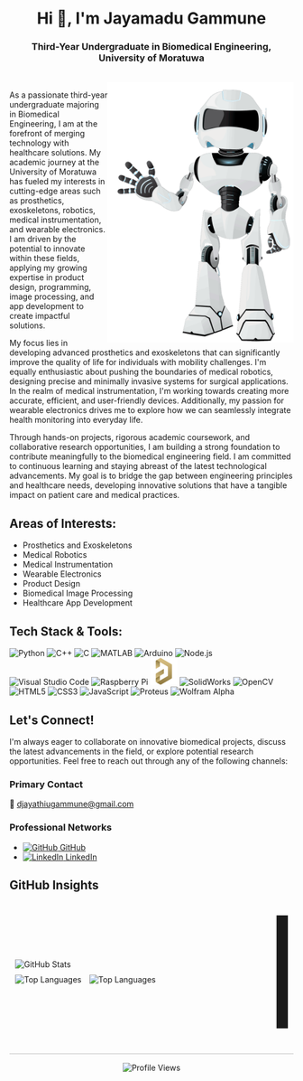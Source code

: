 <h1 align="center">Hi 👋, I'm Jayamadu Gammune</h1>
<h3 align="center">Third-Year Undergraduate in Biomedical Engineering, University of Moratuwa</h3>
<br>


<img src="source1.gif" width="330" align="right"/>

<p align="left">
As a passionate third-year undergraduate majoring in Biomedical Engineering, I am at the forefront of merging technology with healthcare solutions. My academic journey at the University of Moratuwa has fueled my interests in cutting-edge areas such as prosthetics, exoskeletons, robotics, medical instrumentation, and wearable electronics. I am driven by the potential to innovate within these fields, applying my growing expertise in product design, programming, image processing, and app development to create impactful solutions.

My focus lies in developing advanced prosthetics and exoskeletons that can significantly improve the quality of life for individuals with mobility challenges. I'm equally enthusiastic about pushing the boundaries of medical robotics, designing precise and minimally invasive systems for surgical applications. In the realm of medical instrumentation, I'm working towards creating more accurate, efficient, and user-friendly devices. Additionally, my passion for wearable electronics drives me to explore how we can seamlessly integrate health monitoring into everyday life.

 Through hands-on projects, rigorous academic coursework, and collaborative research opportunities, I am building a strong foundation to contribute meaningfully to the biomedical engineering field. I am committed to continuous learning and staying abreast of the latest technological advancements. My goal is to bridge the gap between engineering principles and healthcare needs, developing innovative solutions that have a tangible impact on patient care and medical practices.
</p>




<h2>Areas of Interests:</h2>
<ul>
  <li>Prosthetics and Exoskeletons</li>
  <li>Medical Robotics</li>
  <li>Medical Instrumentation</li>
  <li>Wearable Electronics</li>
  <li>Product Design</li>
  <li>Biomedical Image Processing</li>
  <li>Healthcare App Development</li>
</ul>

<h2>Tech Stack & Tools:</h2>
<p>
<img src="https://img.icons8.com/color/48/000000/python.png" alt="Python"/>
<img src="https://img.icons8.com/color/48/000000/c-plus-plus-logo.png" alt="C++"/>
<img src="https://img.icons8.com/color/48/000000/c-programming.png" alt="C"/>
<img src="https://upload.wikimedia.org/wikipedia/commons/2/21/Matlab_Logo.png" alt="MATLAB" width="48" height="48"/>
<img src="https://img.icons8.com/color/48/000000/arduino.png" alt="Arduino"/>
<img src="https://img.icons8.com/color/48/000000/nodejs.png" alt="Node.js"/>
<img src="https://img.icons8.com/color/48/000000/visual-studio-code-2019.png" alt="Visual Studio Code"/>
<img src="https://img.icons8.com/color/48/000000/raspberry-pi.png" alt="Raspberry Pi"/>
<img src="https://github.com/github/explore/raw/main/topics/altium-designer/altium-designer.png" alt="Altium" width="48" height="48"/>
<img src="https://img.icons8.com/color/48/000000/solidworks.png" alt="SolidWorks"/>
<img src="https://img.icons8.com/color/48/000000/opencv.png" alt="OpenCV"/>
<img src="https://img.icons8.com/color/48/000000/html-5.png" alt="HTML5"/>
<img src="https://img.icons8.com/color/48/000000/css3.png" alt="CSS3"/>
<img src="https://img.icons8.com/color/48/000000/javascript.png" alt="JavaScript"/>
<img src="https://www.labcenter.com/images/logo.png" alt="Proteus" width="48" height="48"/>
<img src="https://upload.wikimedia.org/wikipedia/commons/2/20/Mathematica_Logo.svg" alt="Wolfram Alpha" width="48" height="48"/>
</p>

<h2>Let's Connect!</h2>
<p>
  I'm always eager to collaborate on innovative biomedical projects, discuss the latest advancements in the field, or explore potential research opportunities. Feel free to reach out through any of the following channels:
</p>

<h3>Primary Contact</h3>
<p>
  📧 <a href="mailto:djayathiugammune@gmail.com">djayathiugammune@gmail.com</a>
</p>

<h3>Professional Networks</h3>
<ul>
  <li>
    <a href="https://github.com/JayxTG"><img src="https://img.icons8.com/fluent/24/000000/github.png" alt="GitHub"/> GitHub</a>
  </li>
  <li>
    <a href="https://www.linkedin.com/in/jayamadu-gammune-66a679271/"><img src="https://img.icons8.com/fluent/24/000000/linkedin.png" alt="LinkedIn"/> LinkedIn</a>
  </li>
</ul>

<h2>GitHub Insights</h2>

<div style="display: flex; flex-wrap: wrap; justify-content: space-between; align-items: center; border-bottom: 2px solid #ddd; padding-bottom: 20px;">
  <!-- Left Side: GitHub Stats and Contributions -->
  <div style="flex: 2; margin: 10px;">
    <!-- GitHub Stats Card -->
    <div style="margin-bottom: 10px;">
      <img src="http://github-profile-summary-cards.vercel.app/api/cards/profile-details?username=JayxTG&theme=transparent" alt="GitHub Stats" style="width: 100%; max-width: 400px; height: auto;" />
    </div>
    <!-- GitHub Streak Stats -->
    <div>
  <img src="http://github-profile-summary-cards.vercel.app/api/cards/stats?username=JayxTG&theme=transparent" alt="Top Languages" style="width: 49%; margin-right: 10px;" />
  <img src="http://github-profile-summary-cards.vercel.app/api/cards/repos-per-language?username=JayxTG&theme=transparent" alt="Top Languages" style="width: 49%;" />
    </div>
  </div>

  <!-- Divider Line -->
  <div style="flex: 0.1; text-align: center; margin: 10px;">
    <hr style="border: none; border-left: 2px solid #ddd; height: 200px;" />
  </div>




</div>

<div style="text-align: center; margin-top: 15px;">
  <img src="https://komarev.com/ghpvc/?username=JayxTG&label=Profile%20views&color=ff69b4&style=flat" alt="Profile Views" />
</div>

